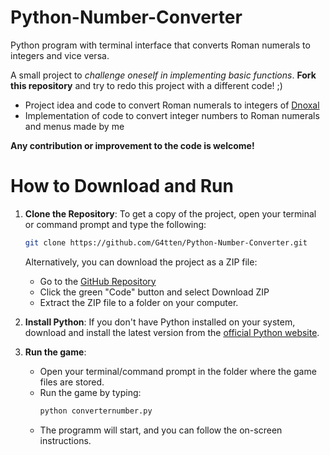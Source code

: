 # Python-Number-Converter
Python program with terminal interface that converts Roman numerals to integers and vice versa.

A small project to *challenge oneself in implementing basic functions*. **Fork this repository** and try to redo this project with a different code! ;)

- Project idea and code to convert Roman numerals to integers of [Dnoxal](https://github.com/Dnoxal)
- Implementation of code to convert integer numbers to Roman numerals and menus made by me

**Any contribution or improvement to the code is welcome!**

# How to Download and Run

1. **Clone the Repository**: To get a copy of the project, open your terminal or command prompt and type the following:

   ```sh
   git clone https://github.com/G4tten/Python-Number-Converter.git
   ```
   Alternatively, you can download the project as a ZIP file:

   - Go to the [GitHub Repository](https://github.com/G4tten/Python-Number-Converter)
   - Click the green "Code" button and select Download ZIP
   - Extract the ZIP file to a folder on your computer.
  
2. **Install Python**: If you don't have Python installed on your system, download and install the latest version from the [official Python website](https://www.python.org/downloads/).
3. **Run the game**:

   - Open your terminal/command prompt in the folder where the game files are stored.
   - Run the game by typing:  
     ```sh
     python converternumber.py
     ```
   - The programm will start, and you can follow the on-screen instructions.
   
